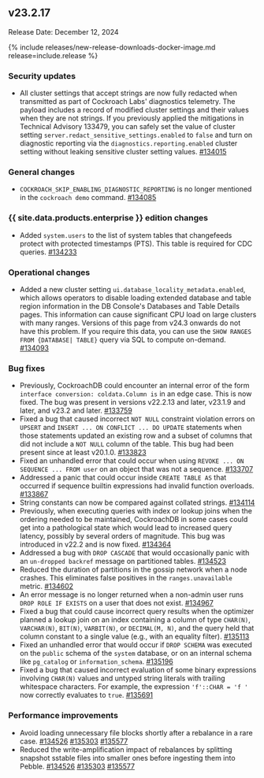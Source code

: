 ## v23.2.17

Release Date: December 12, 2024

{% include releases/new-release-downloads-docker-image.md release=include.release %}

<h3 id="v23-2-17-security-updates">Security updates</h3>

- All cluster settings that accept strings are now fully redacted when transmitted as part of Cockroach Labs' diagnostics telemetry. The payload includes a record of modified cluster settings and their values when they are not strings. If you previously applied the mitigations in Technical Advisory 133479, you can safely set the value of cluster setting `server.redact_sensitive_settings.enabled` to `false` and turn on diagnostic reporting via the `diagnostics.reporting.enabled` cluster setting without leaking sensitive cluster setting values. [#134015][#134015]

<h3 id="v23-2-17-general-changes">General changes</h3>

- `COCKROACH_SKIP_ENABLING_DIAGNOSTIC_REPORTING` is no longer mentioned in the `cockroach demo` command. [#134085][#134085]

<h3 id="v23-2-17-{{-site.data.products.enterprise-}}-edition-changes">{{ site.data.products.enterprise }} edition changes</h3>

- Added `system.users` to the list of system tables that changefeeds protect with protected timestamps (PTS). This table is required for CDC queries. [#134233][#134233]

<h3 id="v23-2-17-operational-changes">Operational changes</h3>

- Added a new cluster setting `ui.database_locality_metadata.enabled`, which allows operators to disable loading extended database and table region information in the DB Console's Databases and Table Details pages. This information can cause significant CPU load on large clusters with many ranges. Versions of this page from v24.3 onwards do not have this problem. If you require this data, you can use the `SHOW RANGES FROM {DATABASE| TABLE}` query via SQL to compute on-demand. [#134093][#134093]

<h3 id="v23-2-17-bug-fixes">Bug fixes</h3>

- Previously, CockroachDB could encounter an internal error of the form `interface conversion: coldata.Column is` in an edge case. This is now fixed. The bug was present in versions v22.2.13 and later, v23.1.9 and later, and v23.2 and later. [#133759][#133759]
- Fixed a bug that caused incorrect `NOT NULL` constraint violation errors on `UPSERT` and `INSERT ... ON CONFLICT ... DO UPDATE` statements when those statements updated an existing row and a subset of columns that did not include a `NOT NULL` column of the table. This bug had been present since at least v20.1.0. [#133823][#133823]
- Fixed an unhandled error that could occur when using `REVOKE ... ON SEQUENCE ... FROM user` on an object that was not a sequence. [#133707][#133707]
- Addressed a panic that could occur inside `CREATE TABLE AS` that occurred if sequence builtin expressions had invalid function overloads. [#133867][#133867]
- String constants can now be compared against collated strings. [#134114][#134114]
- Previously, when executing queries with index or lookup joins when the ordering needed to be maintained, CockroachDB in some cases could get into a pathological state which would lead to increased query latency, possibly by several orders of magnitude. This bug was introduced in v22.2 and is now fixed. [#134364][#134364]
- Addressed a bug with `DROP CASCADE` that would occasionally panic with an `un-dropped backref` message on partitioned tables. [#134523][#134523]
- Reduced the duration of partitions in the gossip network when a node crashes. This eliminates false positives in the `ranges.unavailable` metric. [#134602][#134602]
- An error message is no longer returned when a non-admin user runs `DROP ROLE IF EXISTS` on a user that does not exist. [#134967][#134967]
- Fixed a bug that could cause incorrect query results when the optimizer planned a lookup join on an index containing a column of type `CHAR(N)`, `VARCHAR(N)`, `BIT(N)`, `VARBIT(N)`, or `DECIMAL(M, N)`, and the query held that column constant to a single value (e.g., with an equality filter). [#135113][#135113]
- Fixed an unhandled error that would occur if `DROP SCHEMA` was executed on the `public` schema of the `system` database, or on an internal schema like `pg_catalog` or `information_schema`. [#135196][#135196]
- Fixed a bug that caused incorrect evaluation of some binary expressions involving `CHAR(N)` values and untyped string literals with trailing whitespace characters. For example, the expression `'f'::CHAR = 'f '` now correctly evaluates to `true`. [#135691][#135691]

<h3 id="v23-2-17-performance-improvements">Performance improvements</h3>

- Avoid loading unnecessary file blocks shortly after a rebalance in a rare case. [#134526][#134526] [#135303][#135303] [#135577][#135577]
- Reduced the write-amplification impact of rebalances by splitting snapshot sstable files into smaller ones before ingesting them into Pebble. [#134526][#134526] [#135303][#135303] [#135577][#135577]

[#133707]: https://github.com/cockroachdb/cockroach/pull/133707
[#133759]: https://github.com/cockroachdb/cockroach/pull/133759
[#133823]: https://github.com/cockroachdb/cockroach/pull/133823
[#133867]: https://github.com/cockroachdb/cockroach/pull/133867
[#134015]: https://github.com/cockroachdb/cockroach/pull/134015
[#134085]: https://github.com/cockroachdb/cockroach/pull/134085
[#134093]: https://github.com/cockroachdb/cockroach/pull/134093
[#134114]: https://github.com/cockroachdb/cockroach/pull/134114
[#134233]: https://github.com/cockroachdb/cockroach/pull/134233
[#134364]: https://github.com/cockroachdb/cockroach/pull/134364
[#134523]: https://github.com/cockroachdb/cockroach/pull/134523
[#134526]: https://github.com/cockroachdb/cockroach/pull/134526
[#134602]: https://github.com/cockroachdb/cockroach/pull/134602
[#134647]: https://github.com/cockroachdb/cockroach/pull/134647
[#134967]: https://github.com/cockroachdb/cockroach/pull/134967
[#135113]: https://github.com/cockroachdb/cockroach/pull/135113
[#135196]: https://github.com/cockroachdb/cockroach/pull/135196
[#135303]: https://github.com/cockroachdb/cockroach/pull/135303
[#135577]: https://github.com/cockroachdb/cockroach/pull/135577
[#135691]: https://github.com/cockroachdb/cockroach/pull/135691
[#136006]: https://github.com/cockroachdb/cockroach/pull/136006
